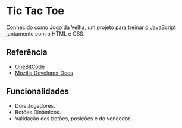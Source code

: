 # Tic Tac Toe

Conhecido como Jogo da Velha, um projeto para treinar o JavaScript juntamente com o HTML e CSS.

## Referência

 - [OneBitCode](https://onebitcode.com/lp/)
 - [Mozilla Developer Docs](https://developer.mozilla.org/en-US/)
## Funcionalidades

- Dois Jogadores.
- Botões Dinâmicos.
- Validação dos botões, posições e do vencedor.
